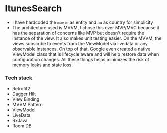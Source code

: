 # ItunesSearch
  - I have hardcoded the `movie` as entity and `au` as country for simplicity
  - The architecture used is MVVM, I chose this over MVP/MVC because it has the separation of concerns like MVP but doesn't require the instance of the view. It also makes unit testing easier. On the MVVM, the views subscribe to events from the ViewModel via livedata or any observable instances. On top of that, Google even created a native ViewModel class that is lifecycle aware and will help restore data when configuration changes. All these things helps minimizes the risk of memory leaks and state loss.

### Tech stack
  - Retrofit2
  - Dagger Hilt
  - View Binding
  - MVVM Pattern
  - ViewModel
  - LiveData
  - RxJava
  - Room DB

